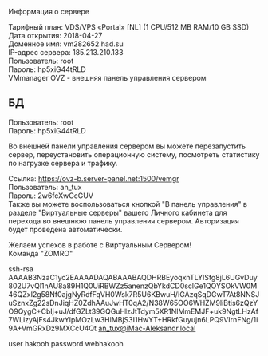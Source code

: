 Информация о cервере

Тарифный план: VDS/VPS «Portal» [NL] (1 СPU/512 MB RAM/10 GB SSD)    
Дата открытия: 2018-04-27    
Доменное имя: vm282652.had.su    
IP-адрес сервера: 185.213.210.133   
Пользователь: root   
Пароль: hp5xiG44tRLD    
VMmanager OVZ - внешняя панель управления сервером   

## БД
Пользователь: root   
Пароль: hp5xiG44tRLD 

Во внешней панели управления сервером вы можете перезапустить сервер, переустановить операционную систему, посмотреть статистику по нагрузке сервера и трафику.     

Ссылка: https://ovz-b.server-panel.net:1500/vemgr    
Пользователь: an_tux    
Пароль: 2w6fcXwGcGUV    
Также вы можете воспользоваться кнопкой "В панель управления" в разделе "Виртуальные серверы" вашего Личного кабинета для перехода во внешнюю панель управления сервером. Авторизация будет проведена автоматически.     
    
   
Желаем успехов в работе с Виртуальным Сервером!    
Команда "ZOMRO"    

ssh-rsa AAAAB3NzaC1yc2EAAAADAQABAAABAQDHRBEyoqxnTLYlSfg8jL6UGvDuy802U7vQl1nAU8a89H1Q0UiRBWZz5anenzQbYkdCD0sclGe1QOYSOkVW0M46QZxI2g58Nf0ajgNyRdfFqVH0Wsk7R5U6KBwuH/IGAzqSqDGwT7At8NNSJuSznxZg22sDnJiqHZ0ZdhAAuJwHT0qA2/N38W65OO6WHZM9liBtis6zQzYO9QygC+CbIj+uJ/dfGZLt39GQGuHlzJtTdym5XR1NlMmEMJF+uk9NgtLHzAf7WLizyAjFs4JkwYlpMOzLw3HlMBjS3I1HwYT+HRkfGuyujn6LPQ9VIrnFNg/1i9A+VmGRxDz9MXCcU4Qt an_tux@iMac-Aleksandr.local

user hakooh
password webhakooh
